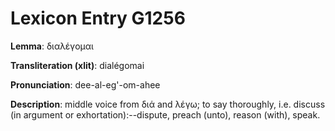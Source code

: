 # Lexicon Entry G1256

**Lemma**: διαλέγομαι

**Transliteration (xlit)**: dialégomai

**Pronunciation**: dee-al-eg'-om-ahee

**Description**:
middle voice from διά and λέγω; to say thoroughly, i.e. discuss (in argument or exhortation):--dispute, preach (unto), reason (with), speak.
